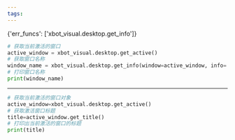 ```yaml
---
tags:
---
```

{'err_funcs': ['xbot_visual.desktop.get_info']}
```python
# 获取当前激活的窗口
active_window = xbot_visual.desktop.get_active()
# 获取窗口名称
window_name = xbot_visual.desktop.get_info(window=active_window, info='title')
# 打印窗口名称
print(window_name)
```
---
```python
# 获取当前激活的窗口对象
active_window=xbot_visual.desktop.get_active()
# 获取激活窗口标题
title=active_window.get_title()
# 打印出当前激活的窗口的标题
print(title)
```

